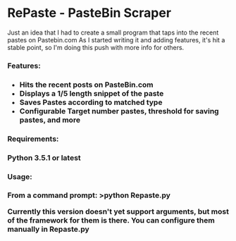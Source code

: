 <h1>RePaste - PasteBin Scraper </h1>

Just an idea that I had to create a small program that
taps into the recent pastes on Pastebin.com
As I started writing it and adding features, it's hit a stable point,
so I'm doing this push with more info for others.

<h3>Features:<h3>
<ul>
<li> Hits the recent posts on PasteBin.com </li>
<li> Displays a 1/5 length snippet of the paste </li>
<li> Saves Pastes according to matched type </li>
<li> Configurable Target number pastes, threshold for saving pastes, and more </li>
</ul>

<h3>Requirements:<h3>
Python 3.5.1 or latest

<h3>Usage:<h3>
From a command prompt: >python Repaste.py

Currently this version doesn't yet support arguments,
but most of the framework for them is there. You can configure
them manually in Repaste.py
